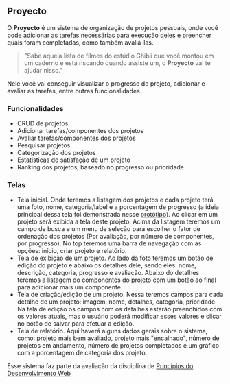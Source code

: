 ## Proyecto

O **Proyecto** é um sistema de organização de projetos pessoais, onde você pode adicionar as tarefas necessárias para execução deles e preencher quais foram completadas, como também avaliá-las.

> "Sabe aquela lista de filmes do estúdio Ghibli que você montou em um caderno e está riscando quando assiste um, o **Proyecto** vai te ajudar nisso."

Nele você vai conseguir visualizar o progresso do projeto, adicionar e avaliar as tarefas, entre outras funcionalidades.

### Funcionalidades

- CRUD de projetos
- Adicionar tarefas/componentes dos projetos
- Avaliar tarefas/componentes dos projetos
- Pesquisar projetos
- Categorização dos projetos
- Estatísticas de satisfação de um projeto
- Ranking dos projetos, baseado no progresso ou prioridade

### Telas

- Tela inicial. Onde teremos a listagem dos projetos e cada projeto terá uma foto, nome, categoria/label e a porcentagem de progresso (a ideia principal dessa tela foi demonstrada nesse [protótipo](https://douglaslimaxx.github.io/proyecto/proto/)). Ao clicar em um projeto será exibida a tela deste projeto. Acima da listagem teremos um campo de busca e um menu de seleção para escolher o fator de ordenação dos projetos (Por avaliação, por número de componentes, por progresso). No top teremos uma barra de navegação com as opções: início, criar projeto e relatório.
- Tela de exibição de um projeto. Ao lado da foto teremos um botão de edição do projeto e abaixo os detalhes dele, sendo eles: nome, descrição, categoria, progresso e avaliação. Abaixo do detalhes teremos a listagem do componentes do projeto com um botão ao final para adicionar mais um componente. 
- Tela de criação/edição de um projeto. Nessa teremos campos para cada detalhe de um projeto: imagem, nome, detalhes, categoria, prioridade. Na tela de edição os campos com os detalhes estarão preenchidos com os valores atuais, mas o usuário poderá modificar esses valores e clicar no botão de salvar para efetuar a edição.
- Tela de relatório. Aqui haverá alguns dados gerais sobre o sistema, como: projeto mais bem avaliado, projeto mais "encalhado", número de projetos em andamento, número de projetos completados e um gráfico com a porcentagem de categoria dos projeto.

Esse sistema faz parte da avaliação da disciplina de [Princípios do Desenvolvimento Web](https://github.com/matheusgr/devweb)